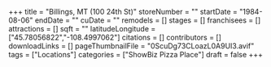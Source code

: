 +++
title = "Billings, MT (100 24th St)"
storeNumber = ""
startDate = "1984-08-06"
endDate = ""
cuDate = ""
remodels = []
stages = []
franchisees = []
attractions = []
sqft = ""
latitudeLongitude = ["45.78056822","-108.4997062"]
citations = []
contributors = []
downloadLinks = []
pageThumbnailFile = "0ScuDg73CLoazL0A9UI3.avif"
tags = ["Locations"]
categories = ["ShowBiz Pizza Place"]
draft = false
+++
